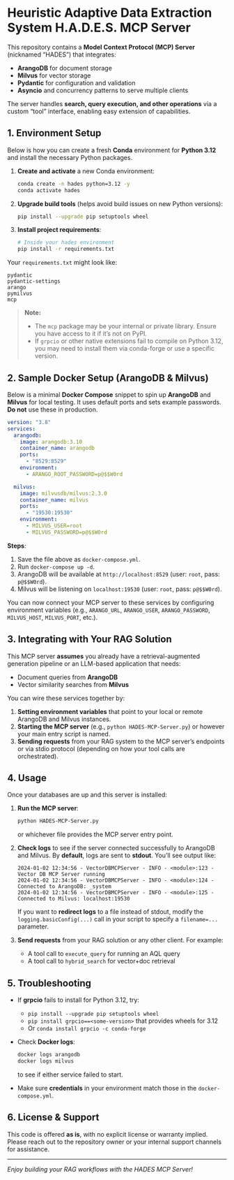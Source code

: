 # Heuristic Adaptive Data Extraction System H.A.D.E.S. MCP Server

This repository contains a **Model Context Protocol (MCP) Server** (nicknamed “HADES”) that integrates:

- **ArangoDB** for document storage
- **Milvus** for vector storage
- **Pydantic** for configuration and validation
- **Asyncio** and concurrency patterns to serve multiple clients

The server handles **search, query execution, and other operations** via a custom “tool” interface, enabling easy extension of capabilities.

## 1. Environment Setup

Below is how you can create a fresh **Conda** environment for **Python 3.12** and install the necessary Python packages.

1. **Create and activate** a new Conda environment:

   ```bash
   conda create -n hades python=3.12 -y
   conda activate hades
   ```

2. **Upgrade build tools** (helps avoid build issues on new Python versions):

   ```bash
   pip install --upgrade pip setuptools wheel
   ```

3. **Install project requirements**:

   ```bash
   # Inside your hades environment
   pip install -r requirements.txt
   ```

Your `requirements.txt` might look like:

```text
pydantic
pydantic-settings
arango
pymilvus
mcp
```

> **Note:**  
>
> - The `mcp` package may be your internal or private library. Ensure you have access to it if it’s not on PyPI.  
> - If `grpcio` or other native extensions fail to compile on Python 3.12, you may need to install them via conda-forge or use a specific version.

## 2. Sample Docker Setup (ArangoDB & Milvus)

Below is a minimal **Docker Compose** snippet to spin up **ArangoDB** and **Milvus** for local testing. It uses default ports and sets example passwords. **Do not** use these in production.

```yaml
version: "3.8"
services:
  arangodb:
    image: arangodb:3.10
    container_name: arangodb
    ports:
      - "8529:8529"
    environment:
      - ARANGO_ROOT_PASSWORD=p@$$W0rd

  milvus:
    image: milvusdb/milvus:2.3.0
    container_name: milvus
    ports:
      - "19530:19530"
    environment:
      - MILVUS_USER=root
      - MILVUS_PASSWORD=p@$$W0rd
```

**Steps**:

1. Save the file above as `docker-compose.yml`.  
2. Run `docker-compose up -d`.  
3. ArangoDB will be available at `http://localhost:8529` (user: `root`, pass: `p@$$W0rd`).  
4. Milvus will be listening on `localhost:19530` (user: `root`, pass: `p@$$W0rd`).  

You can now connect your MCP server to these services by configuring environment variables (e.g., `ARANGO_URL`, `ARANGO_USER`, `ARANGO_PASSWORD`, `MILVUS_HOST`, `MILVUS_PORT`, etc.).

## 3. Integrating with Your RAG Solution

This MCP server **assumes** you already have a retrieval-augmented generation pipeline or an LLM-based application that needs:

- Document queries from **ArangoDB**  
- Vector similarity searches from **Milvus**  

You can wire these services together by:

1. **Setting environment variables** that point to your local or remote ArangoDB and Milvus instances.
2. **Starting the MCP server** (e.g., `python HADES-MCP-Server.py`) or however your main entry script is named.  
3. **Sending requests** from your RAG system to the MCP server’s endpoints or via stdio protocol (depending on how your tool calls are orchestrated).

## 4. Usage

Once your databases are up and this server is installed:

1. **Run the MCP server**:

   ```bash
   python HADES-MCP-Server.py
   ```

   or whichever file provides the MCP server entry point.

2. **Check logs** to see if the server connected successfully to ArangoDB and Milvus. By **default**, logs are sent to **stdout**. You’ll see output like:

   ```text
   2024-01-02 12:34:56 - VectorDBMCPServer - INFO - <module>:123 - Vector DB MCP Server running
   2024-01-02 12:34:56 - VectorDBMCPServer - INFO - <module>:124 - Connected to ArangoDB: _system
   2024-01-02 12:34:56 - VectorDBMCPServer - INFO - <module>:125 - Connected to Milvus: localhost:19530
   ```

   If you want to **redirect logs** to a file instead of stdout, modify the `logging.basicConfig(...)` call in your script to specify a `filename=...` parameter.

3. **Send requests** from your RAG solution or any other client. For example:
   - A tool call to `execute_query` for running an AQL query  
   - A tool call to `hybrid_search` for vector+doc retrieval  

## 5. Troubleshooting

- If **grpcio** fails to install for Python 3.12, try:
  - `pip install --upgrade pip setuptools wheel`  
  - `pip install grpcio==<some-version>` that provides wheels for 3.12  
  - Or `conda install grpcio -c conda-forge`

- Check **Docker logs**:

  ```bash
  docker logs arangodb
  docker logs milvus
  ```

  to see if either service failed to start.

- Make sure **credentials** in your environment match those in the `docker-compose.yml`.

## 6. License & Support

This code is offered **as is**, with no explicit license or warranty implied. Please reach out to the repository owner or your internal support channels for assistance.

---

*Enjoy building your RAG workflows with the HADES MCP Server!*
